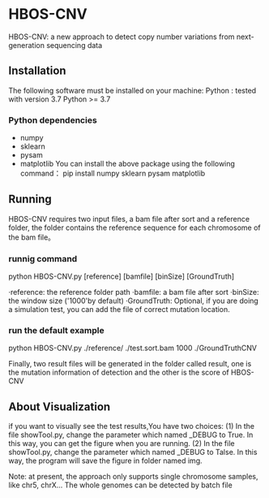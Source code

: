 # HBOS-CNV
HBOS-CNV: a new approach to detect copy number variations from next-generation sequencing data

## Installation
The following software must be installed on your machine:
Python : tested with version 3.7
Python >= 3.7

### Python dependencies
* numpy
* sklearn
* pysam
* matplotlib
You can install the above package using the following command：
pip install numpy sklearn  pysam matplotlib


## Running
HBOS-CNV requires two input files, a bam file after sort and a reference folder,
the folder contains the reference sequence for each chromosome of the bam file。

### runnig command
python HBOS-CNV.py [reference] [bamfile] [binSize] [GroundTruth]

·reference: the reference folder path
·bamfile: a bam file after sort
·binSize: the window size ('1000'by default)
·GroundTruth: Optional, if you are doing a simulation test, you can add the file of correct mutation location.

### run the default example
python HBOS-CNV.py ./reference/ ./test.sort.bam 1000 ./GroundTruthCNV

Finally, two result files will be generated in the folder called result, one is the mutation information of detection and the other is the score of HBOS-CNV

## About Visualization
if you want to visually see the test results,You have two choices:
(1) In the file showTool.py, change the parameter which named _DEBUG to True. In this way, you can get the figure when you are running.
(2) In the file showTool.py, change the parameter which named _DEBUG to Talse. In this way, the program will save the figure in folder named img.


Note: at present, the approach only supports single chromosome samples, like chr5, chrX...
The whole genomes can be detected by batch file
